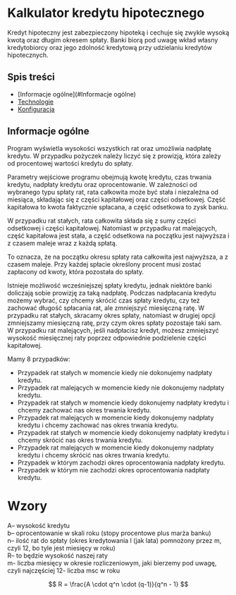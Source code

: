 # Kalkulator kredytu hipotecznego

Kredyt hipoteczny jest zabezpieczony hipoteką i cechuje się zwykle wysoką kwotą oraz długim okresem spłaty. Banki biorą pod uwagę wkład własny kredytobiorcy oraz jego zdolność kredytową przy udzielaniu kredytów hipotecznych.

## Spis treści
* [Informacje ogólne](#Informacje ogólne)
* [Technologie](#technologie)
* [Konfiguracja](#konfiguracja)

## Informacje ogólne

Program wyświetla wysokości wszystkich rat oraz umożliwia nadpłatę kredytu. W przypadku pożyczek należy liczyć się z prowizją, która zależy od procentowej wartości kredytu do spłaty.

Parametry wejściowe programu obejmują kwotę kredytu, czas trwania kredytu, nadpłaty kredytu oraz oprocentowanie. W zależności od wybranego typu spłaty rat, rata całkowita może być stała i niezależna od miesiąca, składając się z części kapitałowej oraz części odsetkowej. Część kapitałowa to kwota faktycznie spłacana, a część odsetkowa to zysk banku.

W przypadku rat stałych, rata całkowita składa się z sumy części odsetkowej i części kapitałowej. Natomiast w przypadku rat malejących, część kapitałowa jest stała, a część odsetkowa na początku jest najwyższa i z czasem maleje wraz z każdą spłatą.

To oznacza, że na początku okresu spłaty rata całkowita jest najwyższa, a z czasem maleje. Przy każdej spłacie określony procent musi zostać zapłacony od kwoty, która pozostała do spłaty.

Istnieje możliwość wcześniejszej spłaty kredytu, jednak niektóre banki doliczają sobie prowizję za taką nadpłatę. Podczas nadpłacania kredytu możemy wybrać, czy chcemy skrócić czas spłaty kredytu, czy też zachować długość spłacania rat, ale zmniejszyć miesięczną ratę. W przypadku rat stałych, skracamy okres spłaty, natomiast w drugiej opcji zmniejszamy miesięczną ratę, przy czym okres spłaty pozostaje taki sam. W przypadku rat malejących, jeśli nadpłacisz kredyt, możesz zmniejszyć wysokość miesięcznej raty poprzez odpowiednie podzielenie części kapitałowej. <br>

Mamy 8 przypadków:

- Przypadek rat stałych w momencie kiedy nie dokonujemy nadpłaty kredytu.
- Przypadek rat malejących w momencie kiedy nie dokonujemy nadpłaty kredytu.
- Przypadek rat stałych w momencie kiedy dokonujemy nadpłaty kredytu i chcemy zachować nas okres trwania kredytu.
- Przypadek rat malejących w momencie kiedy dokonujemy nadpłaty kredytu i chcemy zachować nas okres trwania kredytu.
- Przypadek rat stałych w momencie kiedy dokonujemy nadpłaty kredytu i chcemy skrócić nas okres trwania kredytu.
- Przypadek rat malejących w momencie kiedy dokonujemy nadpłaty kredytu i chcemy skrócić nas okres trwania kredytu.
- Przypadek w którym zachodzi okres oprocentowania nadpłaty kredytu.
- Przypadek w którym nie zachodzi okres oprocentowania nadpłaty kredytu.


# Wzory

A– wysokość kredytu<br>
b– oprocentowanie w skali roku (stopy procentowe plus marża banku)<br>
n– ilość rat do spłaty (okres kredytowania l (jak lata) pomnożony przez m, czyli 12, bo tyle jest miesięcy w roku)<br>
R– to będzie wysokość naszej raty<br>
m- liczba miesięcy w okresie rozliczeniowym, jaki bierzemy pod uwagę, czyli najczęściej 12- liczba msc w roku

$$ R = \frac{A \cdot q^n \cdot (q-1)}{q^n - 1} $$
